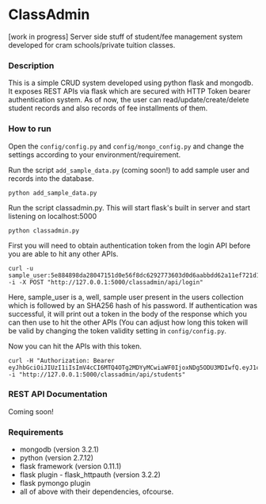 # ClassAdmin
[work in progress]
Server side stuff of student/fee management system developed for cram schools/private tuition classes.

### Description

This is a simple CRUD system developed using python flask and mongodb. It exposes REST APIs via flask which are secured with HTTP Token bearer authentication system. As of now, the user can read/update/create/delete student records and also records of fee installments of them.

### How to run

Open the `config/config.py` and `config/mongo_config.py` and change the settings according to your environment/requirement.

Run the script `add_sample_data.py` (coming soon!) to add sample user and records into the database.
```
python add_sample_data.py
```

Run the script classadmin.py. This will start flask's built in server and start listening on localhost:5000
```
python classadmin.py
```

First you will need to obtain authentication token from the login API before you are able to hit any other APIs.
```
curl -u sample_user:5e884898da28047151d0e56f8dc6292773603d0d6aabbdd62a11ef721d1542d8 -i -X POST "http://127.0.0.1:5000/classadmin/api/login"
```
Here, sample_user is a, well, sample user present in the users collection which is followed by an SHA256 hash of his password. If authentication was successful, it will print out a token in the body of the response which you can then use to hit the other APIs (You can adjust how long this token will be valid by changing the token validity setting in `config/config.py`.

Now you can hit the APIs with this token.
```
curl -H "Authorization: Bearer eyJhbGciOiJIUzI1iIsImV4cCI6MTQ4OTg2MDYyMCwiaWF0IjoxNDg5ODU3MDIwfQ.eyJ1c2VybmFtZSI6InZpbmNoYXNrYXIifQ.Tjg7jJhIZzza8zDryhN4tkxbhN1FyUTGPK_rwpXGLnA" -i "http://127.0.0.1:5000/classadmin/api/students"
```


### REST API Documentation

Coming soon!


### Requirements

* mongodb (version 3.2.1)
* python (version 2.7.12)
* flask framework (version 0.11.1)
* flask plugin - flask_httpauth (version 3.2.2)
* flask pymongo plugin
* all of above with their dependencies, ofcourse.


